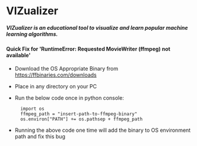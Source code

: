 # VIZualizer


##### VIZualizer is an educational tool to visualize and learn popular machine learning algorithms.



#### Quick Fix for 'RuntimeError: Requested MovieWriter (ffmpeg) not available'


- Download the OS Appropriate Binary from https://ffbinaries.com/downloads
- Place in any directory on your PC
- Run the below code once in python console:

        import os
        ffmpeg_path = "insert-path-to-ffmpeg-binary"
        os.environ["PATH"] += os.pathsep + ffmpeg_path
 
 - Running the above code one time will add the binary to OS environment path and fix this bug